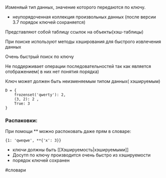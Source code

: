 Изменяый тип данных, значение которого передаются по ключу. 

- неупорядоченная коллекция произвольных данных
(после версии 3.7 порядок ключей сохраняется)

Представляют собой таблицу ссылок на объекты(хэш-таблицы)

При поиске используют методы хэширования для быстрого извлечения данных

Очень быстрый поиск по ключу

Не поддерживает операции последовательностей так как является отображением( в них нет понятия порядка)

Ключ может должен быть неизменяемым типом данных( хэшируемым)

```
D = {  
    frozenset('qwerty'): 2,  
    (3, 2): 2 ,
    True: 3
}
```
### Распаковки:
При помощи ** можно распоковать даже прям в словаре:

```
{1: 'qweqwe', **{'x': 3}}
```


- ключи должны быть [[Хэшируемость|хэшируемыми]]
- Досутп по ключу производится очень быстро из хэшируемости
- порядок ключей сохранен



#словари 